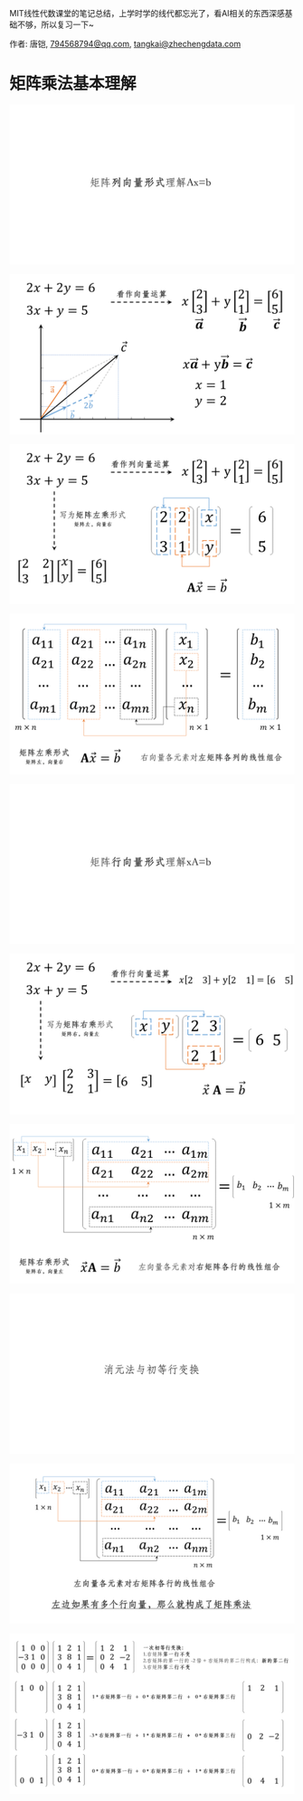 MIT线性代数课堂的笔记总结，上学时学的线代都忘光了，看AI相关的东西深感基础不够，所以复习一下~

作者: 唐铠, 794568794@qq.com, tangkai@zhechengdata.com


# 矩阵乘法基本理解


![1.png](docs/矩阵乘法基本理解/幻灯片2.PNG)

![1.png](docs/矩阵乘法基本理解/幻灯片3.PNG)

![1.png](docs/矩阵乘法基本理解/幻灯片4.PNG)

![1.png](docs/矩阵乘法基本理解/幻灯片5.PNG)

![1.png](docs/矩阵乘法基本理解/幻灯片6.PNG)

![1.png](docs/矩阵乘法基本理解/幻灯片7.PNG)

![1.png](docs/矩阵乘法基本理解/幻灯片8.PNG)

![1.png](docs/矩阵乘法基本理解/幻灯片9.PNG)

![1.png](docs/矩阵乘法基本理解/幻灯片10.PNG)

![1.png](docs/矩阵乘法基本理解/幻灯片11.PNG)





